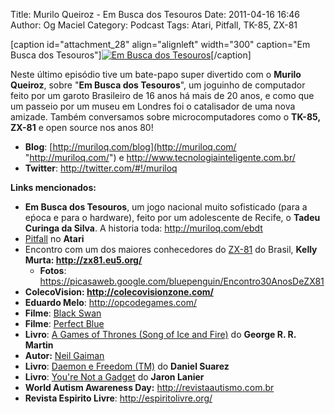 Title: Murilo Queiroz - Em Busca dos Tesouros
Date: 2011-04-16 16:46
Author: Og Maciel
Category: Podcast
Tags: Atari, Pitfall, TK-85, ZX-81


[caption id="attachment\_28" align="alignleft" width="300" caption="Em
Busca dos Tesouros"][![Em Busca dos
Tesouros](http://www.castalio.info/wp-content/uploads/2011/04/ebdt-4-300x228.png "Em Busca dos Tesouros")](http://www.castalio.info/wp-content/uploads/2011/04/ebdt-4.png)[/caption]

Neste último episódio tive um bate-papo super divertido com o **Murilo
Queiroz**, sobre "**Em Busca dos Tesouros**", um joguinho de computador
feito por um garoto Brasileiro de 16 anos há mais de 20 anos, e como que
um passeio por um museu em Londres foi o catalisador de uma nova
amizade. Também conversamos sobre microcomputadores como o **TK-85,
ZX-81** e open source nos anos 80!

-   **Blog**:
    [http://muriloq.com/blog](http://muriloq.com/ "http://muriloq.com/")
    e <http://www.tecnologiainteligente.com.br/>
-   **Twitter**: <http://twitter.com/#!/muriloq>

**Links mencionados:**

-   **Em Busca dos Tesouros**, um jogo nacional muito sofisticado (para
    a eṕoca e para o hardware), feito por um adolescente de Recife, o
    **Tadeu Curinga da Silva**. A historia toda:
    <http://muriloq.com/ebdt>
-   [Pitfall](https://secure.wikimedia.org/wikipedia/pt/wiki/Pitfall! "https://secure.wikimedia.org/wikipedia/pt/wiki/Pitfall!")
    no **Atari**
-   Encontro com um dos maiores conhecedores do
    [ZX-81](https://secure.wikimedia.org/wikipedia/pt/wiki/Sinclair_ZX81 "https://secure.wikimedia.org/wikipedia/pt/wiki/Sinclair_ZX81")
    do Brasil, **Kelly Murta: <http://zx81.eu5.org/>**
    -   **Fotos**:
        <https://picasaweb.google.com/bluepenguin/Encontro30AnosDeZX81>
-   **ColecoVision: <http://colecovisionzone.com/>**
-   **Eduardo Melo**: <http://opcodegames.com/>
-   **Filme**: [Black
    Swan](http://www.amazon.com/Black-Swan-Natalie-Portman/dp/B0041KKYEM/ref=sr_1_1?ie=UTF8&qid=1302915311&sr=8-1 "http://www.amazon.com/Black-Swan-Natalie-Portman/dp/B0041KKYEM/ref=sr_1_1?ie=UTF8&qid=1302915311&sr=8-1")
-   **Filme**: [Perfect
    Blue](http://www.amazon.com/Perfect-Blue-Junko-Iwao/dp/B00000JL42/ref=sr_1_1?ie=UTF8&qid=1302915272&sr=8-1 "http://www.amazon.com/Perfect-Blue-Junko-Iwao/dp/B00000JL42/ref=sr_1_1?ie=UTF8&qid=1302915272&sr=8-1")
-   **Livro**: [A Games of Thrones (Song of Ice and
    Fire)](http://www.amazon.com/Game-Thrones-Song-Ice-Fire/dp/0553386794/ref=sr_1_1?ie=UTF8&qid=1302915204&sr=8-1 "http://www.amazon.com/Game-Thrones-Song-Ice-Fire/dp/0553386794/ref=sr_1_1?ie=UTF8&qid=1302915204&sr=8-1")
    do **George R. R. Martin**
-   **Autor:** [Neil
    Gaiman](https://secure.wikimedia.org/wikipedia/pt/wiki/Neil_Gaiman "https://secure.wikimedia.org/wikipedia/pt/wiki/Neil_Gaiman")
-   **Livro**: [Daemon e Freedom
    (TM)](http://www.amazon.com/Freedom-TM-Daniel-Suarez/dp/0525951571/ref=sr_1_1?ie=UTF8&s=books&qid=1302915238&sr=8-1 "http://www.amazon.com/Freedom-TM-Daniel-Suarez/dp/0525951571/ref=sr_1_1?ie=UTF8&s=books&qid=1302915238&sr=8-1")
    do **Daniel Suarez**
-   **Livro**: [You're Not a
    Gadget](http://www.amazon.com/You-Are-Not-Gadget-Manifesto/dp/0307389979/ref=sr_1_1?ie=UTF8&qid=1302915166&sr=8-1 "http://www.amazon.com/You-Are-Not-Gadget-Manifesto/dp/0307389979/ref=sr_1_1?ie=UTF8&qid=1302915166&sr=8-1")
    do **Jaron Lanier**
-   **World Autism Awareness Day:** <http://revistaautismo.com.br>
-   **Revista Espirito Livre**: <http://espiritolivre.org/>

